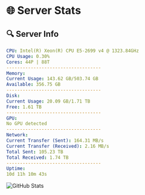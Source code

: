 # 🌐 Server Stats
## 🔍 Server Info
```yaml
CPU: Intel(R) Xeon(R) CPU E5-2699 v4 @ 1323.84GHz
CPU Usage: 0.30%
Cores: 44P | 88T
-----------------------------------
Memory:
Current Usage: 143.62 GB/503.74 GB
Available: 356.75 GB
-----------------------------------
Disk:
Current Usage: 20.09 GB/1.71 TB
Free: 1.61 TB
-----------------------------------
GPU:
No GPU detected
-----------------------------------
Network:
Current Transfer (Sent): 164.31 MB/s
Current Transfer (Received): 2.16 MB/s
Total Sent: 105.23 TB
Total Received: 1.74 TB
-----------------------------------
Uptime:
10d 11h 10m 43s
```
![GitHub Stats](https://img.shields.io/badge/Updated-2025-02-18_09:54:01-blue)